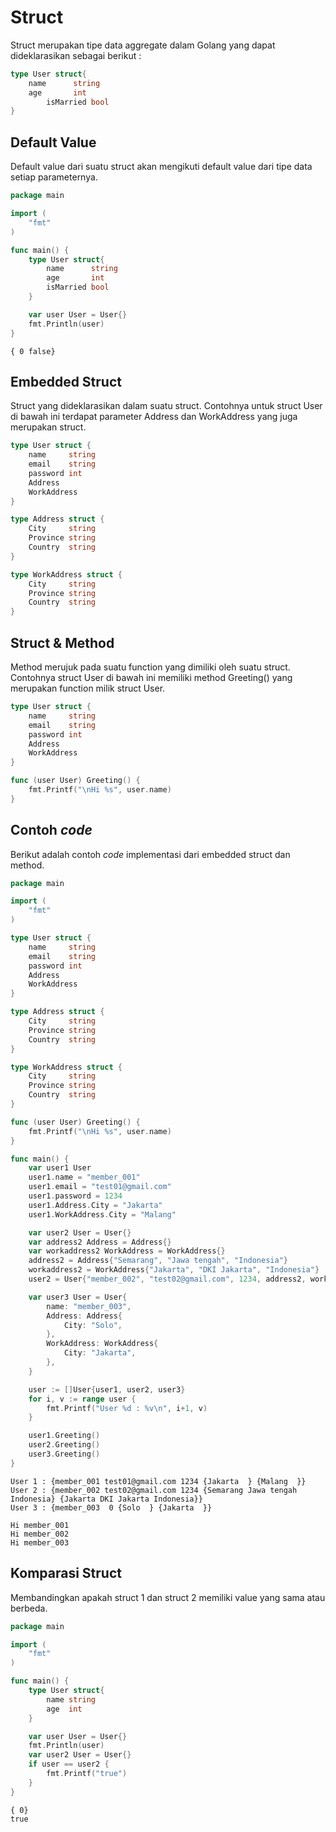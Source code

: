 # Struct

Struct merupakan tipe data aggregate dalam Golang yang dapat dideklarasikan sebagai berikut :

```go
type User struct{
	name      string
	age       int
    	isMarried bool
}
```

## Default Value

Default value dari suatu struct akan mengikuti default value dari tipe data setiap parameternya.

```go
package main

import (
	"fmt"
)

func main() {
	type User struct{
		name      string
		age       int
		isMarried bool
	}

	var user User = User{}
	fmt.Println(user)
}
```

```
{ 0 false}
```

## Embedded Struct

Struct yang dideklarasikan dalam suatu struct. Contohnya untuk struct User di bawah ini terdapat parameter Address dan WorkAddress yang juga merupakan struct.

```go
type User struct {
    name     string
    email    string
    password int
    Address
    WorkAddress
}

type Address struct {
    City     string
    Province string
    Country  string
}

type WorkAddress struct {
    City     string
    Province string
    Country  string
}
```

## Struct & Method

Method merujuk pada suatu function yang dimiliki oleh suatu struct. Contohnya struct User di bawah ini memiliki method Greeting() yang merupakan function milik struct User.

```go
type User struct {
    name     string
    email    string
    password int
    Address
    WorkAddress
}

func (user User) Greeting() {
    fmt.Printf("\nHi %s", user.name)
}
```

## Contoh _code_

Berikut adalah contoh _code_ implementasi dari embedded struct dan method.

```go
package main

import (
	"fmt"
)

type User struct {
    name     string
    email    string
    password int
    Address
    WorkAddress
}

type Address struct {
    City     string
    Province string
    Country  string
}

type WorkAddress struct {
    City     string
    Province string
    Country  string
}

func (user User) Greeting() {
    fmt.Printf("\nHi %s", user.name)
}

func main() {
    var user1 User
    user1.name = "member_001"
    user1.email = "test01@gmail.com"
    user1.password = 1234
    user1.Address.City = "Jakarta"
    user1.WorkAddress.City = "Malang"

    var user2 User = User{}
    var address2 Address = Address{}
    var workaddress2 WorkAddress = WorkAddress{}
    address2 = Address{"Semarang", "Jawa tengah", "Indonesia"}
    workaddress2 = WorkAddress{"Jakarta", "DKI Jakarta", "Indonesia"}
    user2 = User{"member_002", "test02@gmail.com", 1234, address2, workaddress2}

    var user3 User = User{
        name: "member_003",
        Address: Address{
            City: "Solo",
        },
        WorkAddress: WorkAddress{
            City: "Jakarta",
        },
    }

    user := []User{user1, user2, user3}
    for i, v := range user {
        fmt.Printf("User %d : %v\n", i+1, v)
    }

    user1.Greeting()
    user2.Greeting()
    user3.Greeting()
}
```

```
User 1 : {member_001 test01@gmail.com 1234 {Jakarta  } {Malang  }}
User 2 : {member_002 test02@gmail.com 1234 {Semarang Jawa tengah Indonesia} {Jakarta DKI Jakarta Indonesia}}
User 3 : {member_003  0 {Solo  } {Jakarta  }}

Hi member_001
Hi member_002
Hi member_003
```

## Komparasi Struct

Membandingkan apakah struct 1 dan struct 2 memiliki value yang sama atau berbeda.

```go
package main

import (
	"fmt"
)

func main() {
	type User struct{
		name string
		age  int
	}

	var user User = User{}
	fmt.Println(user)
	var user2 User = User{}
	if user == user2 {
		fmt.Printf("true")
	}
}
```

```
{ 0}
true
```


